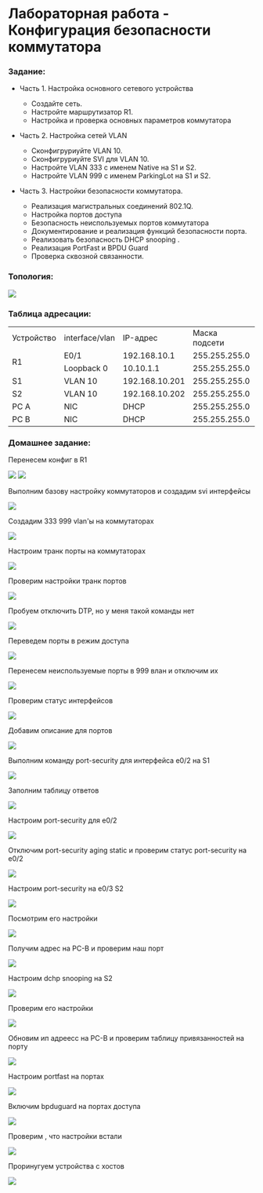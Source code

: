 #  Лабораторная работа - Конфигурация безопасности коммутатора 


###  Задание:

+ Часть 1. Настройка основного сетевого устройства
  	+ Создайте сеть.
	+ Настройте маршрутизатор R1.
	+ Настройка и проверка основных параметров коммутатора


+ Часть 2. Настройка сетей VLAN
 	+ Сконфигруриуйте VLAN 10.
	+ Сконфигруриуйте SVI для VLAN 10.
	+ Настройте VLAN 333 с именем Native на S1 и S2.
	+ Настройте VLAN 999 с именем ParkingLot на S1 и S2.

+ Часть 3. Настройки безопасности коммутатора.

	+ Реализация магистральных соединений 802.1Q.
	+ Настройка портов доступа
	+ Безопасность неиспользуемых портов коммутатора
	+ Документирование и реализация функций безопасности порта.
	+ Реализовать безопасность DHCP snooping .
	+ Реализация PortFast и BPDU Guard
	+ Проверка сквозной связанности.




### Топология:

![](./imgs/tp.png)


### Таблица адресации:


<table>

<tr>
	<td>Устройство</td>
	<td>interface/vlan</td>
	<td>IP-адрес</td>
	<td>Маска подсети</td>
</tr>

<tr>
        <td rowspan="2">R1</td>
        <td>E0/1</td>
	  <td>192.168.10.1</td>
	  <td>255.255.255.0</td>
</tr>

<tr>
        <td>Loopback 0</td>
	  <td>10.10.1.1</td>
	  <td>255.255.255.0</td>
</tr>

<tr>
        <td>S1</td>
        <td>VLAN 10</td>
	  <td>192.168.10.201</td>
	  <td>255.255.255.0</td>
</tr>

<tr>
        <td>S2</td>
        <td>VLAN 10</td>
	  <td>192.168.10.202</td>
	  <td>255.255.255.0</td>
</tr>

<tr>
        <td>PC A</td>
        <td>NIC</td>
	  <td>DHCP</td>
	  <td>255.255.255.0</td>
</tr>

<tr>
        <td>PC B</td>
        <td>NIC</td>
  	  <td>DHCP</td>
	  <td>255.255.255.0</td>
</tr>

</table>


### Домашнее задание:

Перенесем конфиг в R1

![](./imgs/1.png)
![](./imgs/1.1.png)


Выполним базову настройку коммутаторов и создадим svi интерфейсы

![](./imgs/2.png)

Создадим 333 999 vlan'ы на коммутаторах 

![](./imgs/3.png)

Настроим транк порты на коммутаторах

![](./imgs/4.png)

Проверим настройки транк портов

![](./imgs/5.png)

Пробуем отключить DTP, но у меня такой команды нет

![](./imgs/6.png)

Переведем порты в режим доступа

![](./imgs/7.png)

Перенесем неиспользуемые порты в 999 влан и отключим их

![](./imgs/8.png)

Проверим статус интерфейсов

![](./imgs/9.png)

Добавим описание для портов

![](./imgs/10.png)

Выполним команду port-security для интерфейса e0/2 на S1

![](./imgs/11.png)

Заполним таблицу ответов

![](./imgs/12.png)

Настроим port-security для e0/2

![](./imgs/13.png)

Отключим port-security aging static и проверим статус port-security на e0/2

![](./imgs/14.png)

Настроим port-security на e0/3 S2

![](./imgs/15.png)

Посмотрим его настройки

![](./imgs/16.png)

Получим адрес на PC-B и проверим наш порт

![](./imgs/17.png)

Настроим dchp snooping на S2

![](./imgs/18.png)

Проверим его настройки 

![](./imgs/19.png)

Обновим ип адреесс на PC-B и проверим таблицу привязанностей на порту

![](./imgs/20.png)

Настроим portfast на портах

![](./imgs/21.png)

Включим bpduguard на портах доступа

![](./imgs/22.png)

Проверим , что настройки встали

![](./imgs/23.png)

Проринугуем устройства с хостов

![](./imgs/24.png)